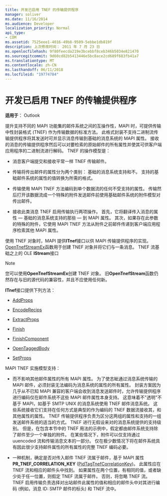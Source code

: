 ```yaml
---
title: 开发已启用 TNEF 的传输提供程序
manager: soliver
ms.date: 11/16/2014
ms.audience: Developer
localization_priority: Normal
api_type:
- COM
ms.assetid: 7525eee1-4016-49b8-9509-5ebbe1db819f
description: 上次修改时间： 2011 年 7 月 23 日
ms.openlocfilehash: 9f80feecda219e3bcebbf8ceb346b5034e821470
ms.sourcegitcommit: 9d60cd82b5413446e5bc8ace2cd689f683fb41a7
ms.translationtype: MT
ms.contentlocale: zh-CN
ms.lasthandoff: 06/11/2018
ms.locfileid: "19774784"
---
```

# <a name="developing-a-tnef-enabled-transport-provider"></a>开发已启用 TNEF 的传输提供程序

  
  
**适用于**： Outlook 
  
提升支持不同的 MAPI 功能集的邮件系统之间的互操作性，MAPI 时，可提供传输中性封装格式 (TNEF) 作为传输数据的标准方法。 此格式封装不支持二进制流传输提供程序将其发送时可并显示消息传输到基础的消息系统的 MAPI 属性。 接收的消息的传输提供程序然后可以对要检索的原始邮件的所有属性并使其可供客户端应用程序的二进制流进行解码。 TNEF 的操作模型是：
  
- 消息客户端提交和接收平常一样 TNEF 传输邮件。
    
- 传输将传出邮件的属性分为两个类别： 基础的消息系统支持和不。 支持的基础邮件系统的属性的值转换为所需的格式。
    
- 传输使用 MAPI TNEF 方法编码到单个数据流的任何不受支持的属性。 传输然后打开该数据流成一个特殊的附件发送邮件前使用基础邮件系统的附件模型对传出邮件。
    
- 接收此类消息 TNEF 启用传输执行两项操作。 首先，它将翻译传入消息的属性 — 基础的消息系统支持的那些 — 到 MAPI 属性。 其次，如果存在此参数的特殊的附件，它使用 MAPI TNEF 方法从附件之前邮件传递到客户端应用程序检索其他 MAPI 属性。
    
使用 TNEF 对象时，MAPI 提供**ITnef**接口以供 MAPI 传输提供程序的实现。 [OpenTnefStreamEx](opentnefstreamex.md)函数用于创建 TNEF 对象并将它们与一条消息。 TNEF 流基础之上的 OLE **IStream**接口 
  
> [!NOTE]
> 您可以使用**OpenTnefStreamEx**创建 TNEF 对象。 旧**OpenTnefStream**函数仍然存在与旧的源代码的兼容性，并且不应使用任何新。 
  
**ITnef**接口提供下列方法： 
  
- [AddProps](itnef-addprops.md)
    
- [EncodeRecips](itnef-encoderecips.md)
    
- [ExtractProps](itnef-extractprops.md)
    
- [Finish](itnef-finish.md)
    
- [FinishComponent](itnef-finishcomponent.md)
    
- [OpenTaggedBody](itnef-opentaggedbody.md)
    
- [SetProps](itnef-setprops.md)
    
MAPI TNEF 实施模型支持：
  
- 而不影响其他邮件属性的所有 MAPI 属性。 为了使忞眦通过消息系统传输的 MAPI 邮件，必须封装无法编码为消息系统的属性的所有属性。 封装方案因为几乎从不已知 MAPI 兼容的客户端会收到消息发送邮件时，允许传输提供程序进行编码仅在邮件系统不这些 MAPI 邮件属性本身支持。 这意味着不"透明"不基于 MAPI，如基于 SMTP UNIX 的消息系统使用 TNEF 邮件消息系统。 这些系统接收它们支持在任何方式是典型的作为编码的 TNEF 数据流接收其，和其他属性的属性。 TNEF 传输提供程序负责为区分这两组的属性和支持的一组发送邮件系统的适当的方式。 TNEF 进行无假设来对的消息系统提供的支持级别。 但是，在包含本节中的 TNEF 用法的示例中，假定都由邮件系统支持除了邮件至少一个单独的附件。 在某些情况下，附件可以仅支持通过 uuencoded 流和传输消息文本的一部分。 仅在极少数情况下将在邮件系统具有因此很少支持邮件属性的所有属性的完整 TNEF 编码必要。
    
- 一种机制，确定是否对传入邮件 TNEF 流属于邮件，基于 MAPI 属性**PR_TNEF_CORRELATION_KEY** ([PidTagTnefCorrelationKey](pidtagtnefcorrelationkey-canonical-property.md))。 此属性应在 TNEF 流和相应的邮件头中找到。 如果属性在两个位置，有相同的值，或者缺少处于任一位置，则假定 TNEF 流属于邮件。 否则，将忽略 TNEF 流。 TNEF 启用传输负责选择对出站邮件此属性的值和相应的邮件头中对其进行编码 (例如，消息 ID: SMTP 邮件的标头) 和 TNEF 流中。
    

